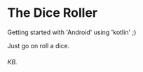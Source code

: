 # The Dice Roller

Getting started with 'Android' using 'kotlin' ;)

Just go on roll a dice.

###### KB.
